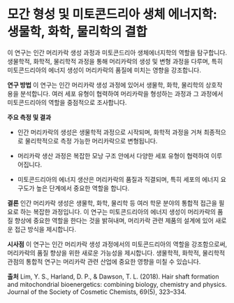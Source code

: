 ﻿

# 모간 형성 및 미토콘드리아 생체 에너지학: 생물학, 화학, 물리학의 결합

이 연구는 인간 머리카락 생성 과정과 미토콘드리아 생체에너지학의 역할을 탐구합니다. 생물학적, 화학적, 물리학적 과정을 통해 머리카락의 생성 및 변형 과정을 다루며, 특히 미토콘드리아의 에너지 생성이 머리카락의 품질에 미치는 영향을 강조합니다.

**연구 방법**
이 연구는 인간 머리카락 생성 과정에 있어서 생물학, 화학, 물리학의 상호작용을 분석합니다. 여러 세포 유형이 협력하여 머리카락을 형성하는 과정과 그 과정에서 미토콘드리아의 역할을 중점적으로 조사합니다.

**주요 측정 및 결과**

 - 인간 머리카락의 생성은 생물학적 과정으로 시작되며, 화학적 과정을 거쳐 최종적으로 물리학적으로 측정 가능한 머리카락으로 변형됩니다.
 
- 머리카락 생산 과정은 복잡한 모낭 구조 안에서 다양한 세포 유형이 협력하여 이루어집니다.

- 미토콘드리아의 에너지 생산은 머리카락의 품질과 직결되며, 특히 세포의 에너지 요구도가 높은 단계에서 중요한 역할을 합니다.

**결론**
인간 머리카락 생성은 생물학, 화학, 물리학 등 여러 학문 분야의 통합적 접근을 필요로 하는 복잡한 과정입니다. 이 연구는 미토콘드리아의 에너지 생성이 머리카락의 품질 향상에 중요한 역할을 한다는 것을 밝혀내며, 머리카락 관련 제품의 설계에 있어 새로운 접근 방식을 제시합니다.

**시사점**
이 연구는 인간 머리카락 생성 과정에서의 미토콘드리아의 역할을 강조함으로써, 머리카락의 품질 향상을 위한 새로운 가능성을 제시합니다. 생물학적, 화학적, 물리학적 관점의 통합적 연구는 머리카락 관련 산업에 중요한 영향을 미칠 수 있습니다.

**출처**
Lim, Y. S., Harland, D. P., & Dawson, T. L. (2018). Hair shaft formation and mitochondrial bioenergetics: combining biology, chemistry and physics. Journal of the Society of Cosmetic Chemists, 69(5), 323–334.
